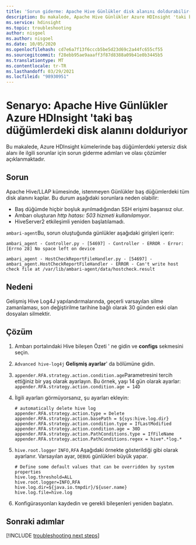 ```yaml
---
title: 'Sorun giderme: Apache Hive Günlükler disk alanını doldurabilir-Azure HDInsight'
description: Bu makalede, Apache Hive Günlükler Azure HDInsight 'taki baş düğümlerdeki disk alanını doldururken izlenecek sorun giderme adımları sağlanmaktadır.
ms.service: hdinsight
ms.topic: troubleshooting
author: nisgoel
ms.author: nisgoel
ms.date: 10/05/2020
ms.openlocfilehash: cd7e6a7f13f6cccb5be5d23d69c2a44fc655cf55
ms.sourcegitcommit: f28ebb95ae9aaaff3f87d8388a09b41e0b3445b5
ms.translationtype: MT
ms.contentlocale: tr-TR
ms.lasthandoff: 03/29/2021
ms.locfileid: "98930951"
---
```

# <a name="scenario-apache-hive-logs-are-filling-up-the-disk-space-on-the-head-nodes-in-azure-hdinsight"></a>Senaryo: Apache Hive Günlükler Azure HDInsight 'taki baş düğümlerdeki disk alanını dolduriyor

Bu makalede, Azure HDInsight kümelerinde baş düğümlerdeki yetersiz disk alanı ile ilgili sorunlar için sorun giderme adımları ve olası çözümler açıklanmaktadır.

## <a name="issue"></a>Sorun

Apache Hive/LLAP kümesinde, istenmeyen Günlükler baş düğümlerdeki tüm disk alanını kaplar. Bu durum aşağıdaki sorunlara neden olabilir:

- Baş düğümde hiçbir boşluk ayrılmadığından SSH erişimi başarısız olur.
- Ambarı oluşturan *http hatası: 503 hizmeti kullanılamıyor*.
- HiveServer2 etkileşimli yeniden başlatılamadı.

`ambari-agent`Bu, sorun oluştuğunda günlükler aşağıdaki girişleri içerir:
```
ambari_agent - Controller.py - [54697] - Controller - ERROR - Error:[Errno 28] No space left on device
```
```
ambari_agent - HostCheckReportFileHandler.py - [54697] - ambari_agent.HostCheckReportFileHandler - ERROR - Can't write host check file at /var/lib/ambari-agent/data/hostcheck.result
```

## <a name="cause"></a>Nedeni

Gelişmiş Hive Log4J yapılandırmalarında, geçerli varsayılan silme zamanlaması, son değiştirilme tarihine bağlı olarak 30 günden eski olan dosyaları silmektir.

## <a name="resolution"></a>Çözüm

1. Ambarı portalındaki Hive bileşen Özeti ' ne gidin ve **configs** sekmesini seçin.

2. `Advanced hive-log4j` **Gelişmiş ayarlar**' da bölümüne gidin.

3. `appender.RFA.strategy.action.condition.age`Parametresini tercih ettiğiniz bir yaş olarak ayarlayın. Bu örnek, yaşı 14 gün olarak ayarlar: `appender.RFA.strategy.action.condition.age = 14D`

4. İlgili ayarları görmüyorsanız, şu ayarları ekleyin:
    ```
    # automatically delete hive log
    appender.RFA.strategy.action.type = Delete
    appender.RFA.strategy.action.basePath = ${sys:hive.log.dir}
    appender.RFA.strategy.action.condition.type = IfLastModified
    appender.RFA.strategy.action.condition.age = 30D
    appender.RFA.strategy.action.PathConditions.type = IfFileName
    appender.RFA.strategy.action.PathConditions.regex = hive*.*log.*
    ```

5. `hive.root.logger` `INFO,RFA` Aşağıdaki örnekte gösterildiği gibi olarak ayarlanır. Varsayılan ayar, `DEBUG` günlükleri büyük yapar.

    ```
    # Define some default values that can be overridden by system properties
    hive.log.threshold=ALL
    hive.root.logger=INFO,RFA
    hive.log.dir=${java.io.tmpdir}/${user.name}
    hive.log.file=hive.log
    ```

6. Konfigürasyonları kaydedin ve gerekli bileşenleri yeniden başlatın.

## <a name="next-steps"></a>Sonraki adımlar

[!INCLUDE [troubleshooting next steps](../../../includes/hdinsight-troubleshooting-next-steps.md)]
